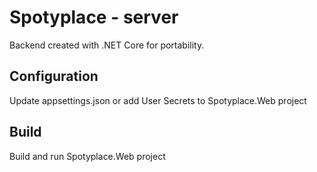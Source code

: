 # Spotyplace - server

Backend created with .NET Core for portability.

## Configuration

Update appsettings.json or add User Secrets to Spotyplace.Web project

## Build

Build and run Spotyplace.Web project
